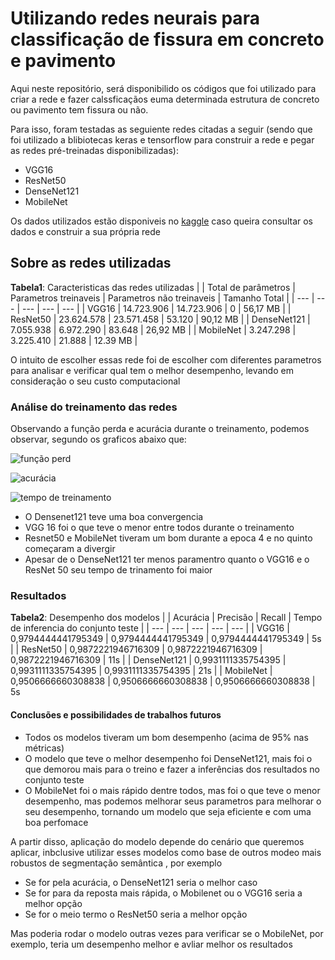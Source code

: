 # Utilizando redes neurais para classificação de fissura em concreto e pavimento

Aqui neste repositório, será disponibilido os códigos que foi utilizado para criar a rede e fazer calssficaçãos euma determinada estrutura de concreto ou pavimento tem fissura ou não.

Para isso, foram testadas as seguiente redes citadas a seguir (sendo que foi utilizado a blibiotecas keras e tensorflow para construir a rede e pegar as redes pré-treinadas disponibilizadas):
- VGG16
- ResNet50
- DenseNet121
- MobileNet

Os dados utilizados estão disponiveis no [kaggle](https://www.kaggle.com/datasets/oluwaseunad/concrete-and-pavement-crack-images) caso queira consultar os dados e construir a sua própria rede

## Sobre as redes utilizadas

**Tabela1**: Caracteristicas das redes utilizadas
|  | Total de parâmetros | Parametros treinaveis | Parametros não treinaveis | Tamanho Total |
| --- | --- | --- | --- | --- |
| VGG16 |  14.723.906  |   14.723.906  | 0    |  56,17 MB   |
| ResNet50 |   23.624.578 |   23.571.458  |  53.120   |   90,12 MB  |
| DenseNet121 |  7.055.938  |  6.972.290    |   83.648  |  26,92 MB   |
| MobileNet | 3.247.298   |   3.225.410  |  21.888   |   12.39 MB |

O intuito de escolher essas rede foi de escolher com diferentes parametros para analisar e verificar qual tem o melhor desempenho, levando em consideração o seu custo computacional

### Análise do treinamento das redes

Observando a função perda e acurácia durante o treinamento, podemos observar, segundo os graficos abaixo que:

![função perd](https://github.com/user-attachments/assets/4b72d879-f51f-4886-a843-355a49e20b39)

![acurácia](https://github.com/user-attachments/assets/0ca9fa59-0f5c-47a6-9446-4c9616b8bd23)

![tempo de treinamento](https://github.com/user-attachments/assets/2ec2dd29-49a3-4bd1-b11e-252d95cf7103)


- O Densenet121 teve uma boa convergencia
- VGG 16 foi o que teve o menor entre todos durante o treinamento
- Resnet50 e MobileNet tiveram um bom durante a epoca 4 e no quinto começaram a divergir
- Apesar de o DenseNet121 ter menos paramentro quanto o VGG16 e o ResNet 50 seu tempo de trinamento foi maior

### Resultados

**Tabela2**: Desempenho dos modelos
|  | Acurácia | Precisão | Recall | Tempo de inferencia do conjunto teste | 
| --- | --- | --- | --- | --- |
| VGG16 |   0,9794444441795349  |    0,9794444441795349 |  0,9794444441795349   |  5s | 
| ResNet50 |  0,9872221946716309 |   0,9872221946716309  |  0,9872221946716309  | 11s | 
| DenseNet121 |  0,9931111335754395 |  0,9931111335754395    |   0,9931111335754395 |  21s |
| MobileNet | 0,9506666660308838   |   0,9506666660308838 |  0,9506666660308838   |  5s

#### Conclusões e possibilidades de trabalhos futuros

- Todos os modelos tiveram um bom desempenho (acima de 95% nas métricas)
- O modelo que teve o melhor desempenho foi DenseNet121, mais foi o que demorou mais para o treino e fazer a inferências dos resultados no conjunto teste
- O MobileNet foi o mais rápido dentre todos, mas foi o que teve o menor desempenho, mas podemos melhorar seus parametros para melhorar o seu desempenho, tornando um modelo que seja eficiente e com uma boa perfomace

A partir disso, aplicação do modelo depende do cenário que queremos aplicar, inbclusive utilizar esses modelos como base de outros modeo mais robustos de segmentação semântica , por exemplo

- Se for pela acurácia, o DenseNet121 seria o melhor caso
- Se for para da reposta mais rápida, o Mobilenet ou o VGG16 seria a melhor opção
- Se for o meio termo o ResNet50 seria a melhor opção

Mas poderia rodar o modelo outras vezes para verificar se o MobileNet, por exemplo, teria um desempenho melhor e avliar melhor os resultados
